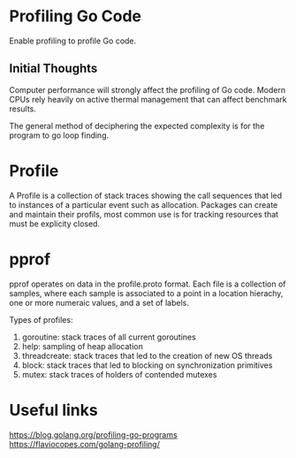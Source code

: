 # Profiling Go Code

Enable profiling to profile Go code. 

## Initial Thoughts

Computer performance will strongly affect the profiling of Go code. Modern CPUs rely heavily on active thermal management that can affect benchmark results.

The general method of deciphering the expected complexity is for the program to go loop finding. 

# Profile
A Profile is a collection of stack traces showing the call sequences that led to instances of a particular event such as allocation. Packages can create and maintain their profils, most common use is for tracking resources that must be explicity closed. 

# pprof
pprof operates on data in the profile.proto format. Each file is a collection of samples, where each sample is associated to a point in a location hierachy, one or more numeraic values, and a set of labels. 



Types of profiles:
1. goroutine: stack traces of all current goroutines
2. help: sampling of heap allocation
3. threadcreate: stack traces that led to the creation of new OS threads
4. block: stack traces that led to blocking on synchronization primitives
5. mutex: stack traces of holders of contended mutexes

# Useful links
https://blog.golang.org/profiling-go-programs
https://flaviocopes.com/golang-profiling/
